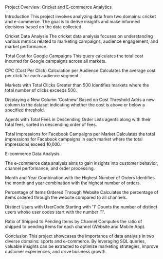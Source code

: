 Project Overview: Cricket and E-commerce Analytics

Introduction
This project involves analyzing data from two domains: cricket and e-commerce. The goal is to derive insights and make informed decisions based on the data collected.

Cricket Data Analysis
The cricket data analysis focuses on understanding various metrics related to marketing campaigns, audience engagement, and market performance.

Total Cost for Google Campaigns
This query calculates the total cost incurred for Google campaigns across all markets.

CPC (Cost Per Click) Calculation per Audience
Calculates the average cost per click for each audience segment.

Markets with Total Clicks Greater than 500
Identifies markets where the total number of clicks exceeds 500.

Displaying a New Column 'Costnew' Based on Cost Threshold
Adds a new column to the dataset indicating whether the cost is above or below a specified threshold.

Agents with Total Fees in Descending Order
Lists agents along with their total fees, sorted in descending order of fees.

Total Impressions for Facebook Campaigns per Market
Calculates the total impressions for Facebook campaigns in each market where the total impressions exceed 10,000.

E-commerce Data Analysis

The e-commerce data analysis aims to gain insights into customer behavior, channel performance, and order processing.

Month and Year Combination with the Highest Number of Orders
Identifies the month and year combination with the highest number of orders.

Percentage of Items Ordered Through Website
Calculates the percentage of items ordered through the website compared to all channels.

Distinct Users with UserCode Starting with '1'
Counts the number of distinct users whose user codes start with the number '1'.

Ratio of Shipped to Pending Items by Channel
Computes the ratio of shipped to pending items for each channel (Website and Mobile App).

Conclusion
This project showcases the importance of data analysis in two diverse domains: sports and e-commerce. By leveraging SQL queries, valuable insights can be extracted to optimize marketing strategies, improve customer experiences, and drive business growth.

